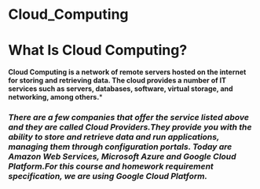 # Cloud_Computing
# What Is Cloud Computing?

**Cloud Computing is a network of remote servers hosted on the internet for storing and retrieving data. The cloud provides a number of IT services such as servers, databases, software, virtual storage, and networking, among others.***
### ***There are a few companies that offer the service listed above and they are called Cloud Providers.They provide you with the ability to store and retrieve data and run applications, managing them through configuration portals. Today are Amazon Web Services, Microsoft Azure and Google Cloud Platform.For this course and homework requirement specification, we are using Google Cloud Platform.***



